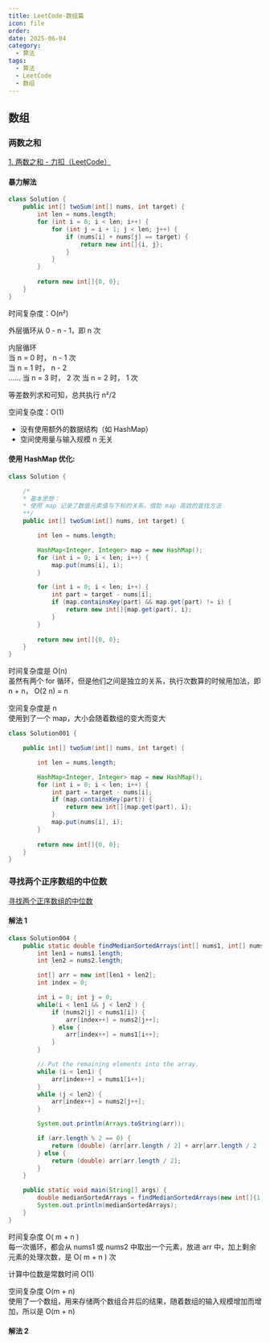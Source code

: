 ```yaml
---
title: LeetCode-数组篇
icon: file
order: 
date: 2025-06-04
category:
  - 算法
tags:
  - 算法
  - LeetCode
  - 数组
---
```

## 数组
### 两数之和

[1. 两数之和 - 力扣（LeetCode）](https://leetcode.cn/problems/two-sum/description/)

#### 暴力解法
```java
class Solution {
    public int[] twoSum(int[] nums, int target) {
        int len = nums.length;
        for (int i = 0; i < len; i++) {
            for (int j = i + 1; j < len; j++) {
                if (nums[i] + nums[j] == target) {
                    return new int[]{i, j};
                }
            }
        }
        
        return new int[]{0, 0};
    }
}
```

时间复杂度：O(n²)

外层循环从 0 - n - 1，即 n 次

内层循环  
当 n = 0 时， n - 1 次  
当 n = 1 时， n - 2   
...... 
当 n = 3 时， 2 次 
当 n = 2 时， 1 次

等差数列求和可知，总共执行 n²/2


空间复杂度：O(1)   
- 没有使用额外的数据结构（如 HashMap）
- 空间使用量与输入规模 n 无关
 
#### 使用 HashMap 优化:
```java
class Solution {

    /*
    * 基本思想：
    * 使用 map 记录了数值元素值与下标的关系，借助 map 高效的查找方法
    **/
    public int[] twoSum(int[] nums, int target) {

        int len = nums.length;

        HashMap<Integer, Integer> map = new HashMap();
        for (int i = 0; i < len; i++) {
            map.put(nums[i], i);
        }

        for (int i = 0; i < len; i++) {
            int part = target - nums[i];
            if (map.containsKey(part) && map.get(part) != i) {
                return new int[]{map.get(part), i};
            }
        }
        
        return new int[]{0, 0};
    }
}
```

时间复杂度是 O(n)  
虽然有两个 for 循环，但是他们之间是独立的关系，执行次数算的时候用加法，即 n + n， O(2 n) = n

空间复杂度是 n  
使用到了一个 map，大小会随着数组的变大而变大


```java
class Solution001 {

    public int[] twoSum(int[] nums, int target) {

        int len = nums.length;

        HashMap<Integer, Integer> map = new HashMap();
        for (int i = 0; i < len; i++) {
            int part = target - nums[i];
            if (map.containsKey(part)) {
                return new int[]{map.get(part), i};
            } 
			map.put(nums[i], i);
        }
        
        return new int[]{0, 0};
    }
}
```

### 寻找两个正序数组的中位数

[寻找两个正序数组的中位数](https://leetcode.cn/problems/median-of-two-sorted-arrays/)

#### 解法 1

```java
class Solution004 {
    public static double findMedianSortedArrays(int[] nums1, int[] nums2) {
        int len1 = nums1.length;
        int len2 = nums2.length;

        int[] arr = new int[len1 + len2];
        int index = 0;

        int i = 0; int j = 0;
        while(i < len1 && j < len2 ) {
            if (nums2[j] < nums1[i]) {
                arr[index++] = nums2[j++];
            } else {
                arr[index++] = nums1[i++];
            }
        }

        // Put the remaining elements into the array.
        while (i < len1) {
            arr[index++] = nums1[i++];
        }
        while (j < len2) {
            arr[index++] = nums2[j++];
        }

        System.out.println(Arrays.toString(arr));

        if (arr.length % 2 == 0) {
            return (double) (arr[arr.length / 2] + arr[arr.length / 2 - 1]) / 2;
        } else {
            return (double) arr[arr.length / 2];
        }
    }

    public static void main(String[] args) {
        double medianSortedArrays = findMedianSortedArrays(new int[]{1, 2}, new int[]{2});
        System.out.println(medianSortedArrays);
    }
}
```

时间复杂度 O( m + n )  
每一次循环，都会从 nums1 或 nums2 中取出一个元素，放进 arr 中，加上剩余元素的处理次数，是 O( m + n ) 次

计算中位数是常数时间 O(1)

空间复杂度 O(m + n)  
使用了一个数组，用来存储两个数组合并后的结果，随着数组的输入规模增加而增加，所以是 O(m + n)

#### 解法 2